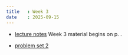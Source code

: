 ```yaml
---
title   : Week 3
date    : 2025-09-15
---
```


- [lecture notes](/course-content/bridge-to-higher-math.pdf) Week 3 material begins on p. .

- [problem set 2](/course-content/2025-09-15--ps-02.pdf) 

